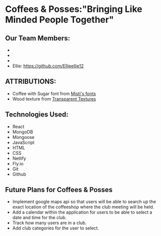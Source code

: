 # Coffees & Posses:"Bringing Like Minded People Together"









## Our Team Members:
- 
- 
- 
- Ellie: https://github.com/Ellieellie12










## ATTRIBUTIONS:
- Coffee with Sugar font from [Misti's fonts](https://www.1001fonts.com/users/MistiFonts/)
- Wood texture from [Transparent Textures](https://www.transparenttextures.com/wood-pattern.html)



## Technologies Used:
- React
- MongoDB
- Mongoose
- JavaScript
- HTML
- CSS
- Netlify
- Fly.io
- Git
- Github

## Future Plans for Coffees & Posses
- Implement google maps api so that users will be able to search up the exact location of the coffeeshop where the club meeting will be held.
- Add a calendar within the application for users to be able to select a date and time for the club.
- Track how many users are in a club.
- Add club categories for the user to select.